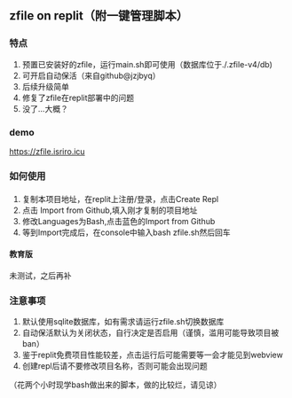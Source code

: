 ## zfile on replit（附一键管理脚本）

### 特点
1. 预置已安装好的zfile，运行main.sh即可使用（数据库位于./.zfile-v4/db)
2. 可开启自动保活（来自github@jzjbyq）
3. 后续升级简单
4. 修复了zfile在replit部署中的问题
5. 没了...大概？

### demo
https://zfile.isriro.icu

### 如何使用

#### 
1. 复制本项目地址，在replit上注册/登录，点击Create Repl
2. 点击 Import from Github,填入刚才复制的项目地址
3. 修改Languages为Bash,点击蓝色的Import from Github
4. 等到Import完成后，在console中输入bash zfile.sh然后回车

#### 教育版
未测试，之后再补

### 注意事项
1. 默认使用sqlite数据库，如有需求请运行zfile.sh切换数据库
2. 自动保活默认为关闭状态，自行决定是否启用（谨慎，滥用可能导致项目被ban）
3. 鉴于replit免费项目性能较差，点击运行后可能需要等一会才能见到webview
4. 创建repl后请不要修改项目名称，否则可能会出现问题





（花两个小时现学bash做出来的脚本，做的比较烂，请见谅）